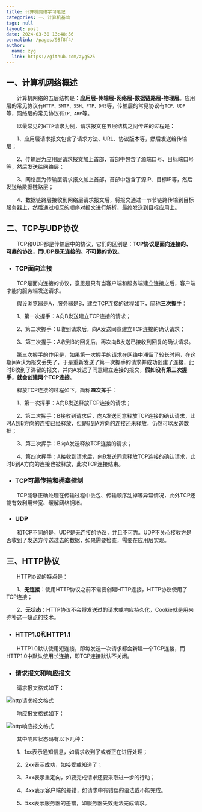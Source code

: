 ```yaml
---
title: 计算机网络学习笔记
categories: 一、计算机基础
tags: null
layout: post
date: 2024-03-30 13:48:56
permalink: /pages/98f8f4/
author: 
  name: zyg
  link: https://github.com/zyg525
---
```


## 一、计算机网络概述

　　计算机网络的五层结构是：**应用层-传输层-网络层-数据链路层-物理层**。应用层的常见协议有`HTTP、SMTP、SSH、FTP、DNS`等，传输层的常见协议有`TCP、UDP`等，网络层的常见协议有`IP、ARP`等。

　　以最常见的`HTTP`请求为例，请求报文在五层结构之间传递的过程是：

　　1、应用层请求报文包含了请求方法、URL、协议版本等，然后发送给传输层；

　　2、传输层为应用层请求报文加上首部，首部中包含了源端口号、目标端口号等，然后发送给网络层；

　　3、网络层为传输层请求报文加上首部，首部中包含了源IP、目标IP等，然后发送给数据链路层；

　　4、数据链路层接收到网络层请求报文后，将报文通过一节节链路传输到目标服务器上，然后通过相反的顺序对报文进行解析，最终发送到目标应用上。

## 二、TCP与UDP协议

　　TCP和UDP都是传输层中的协议，它们的区别是：**TCP协议是面向连接的、可靠的协议，而UDP是无连接的、不可靠的协议**。

* ### TCP面向连接

　　TCP是面向连接的协议，意思是只有当客户端和服务端建立连接之后，客户端才能向服务端发送请求。

　　假设浏览器是A，服务器是B，建立TCP连接的过程如下，简称**三次握手**：

　　1、第一次握手：A向B发送建立TCP连接的请求；

　　2、第二次握手：B收到请求后，向A发送同意建立TCP连接的确认请求；

　　3、第三次握手：A收到B的回复后，再次向B发送已接收到回复的确认请求。

　　第三次握手的作用是，如果第一次握手的请求在网络中滞留了较长时间，在这期间A认为报文丢失了，于是重新发送了第一次握手的请求并成功创建了连接，此时B收到了滞留的报文，并向A发送了同意建立连接的报文，**假如没有第三次握手，就会创建两个TCP连接**。

　　释放TCP连接的过程如下，简称**四次挥手**：

　　1、第一次挥手：A向B发送释放TCP连接的请求；

　　2、第二次挥手：B接收到请求后，向A发送同意释放TCP连接的确认请求，此时A到B方向的连接已经释放，但是B到A方向的连接还未释放，仍然可以发送数据；

　　3、第三次挥手：B向A发送释放TCP连接的请求；

　　4、第四次挥手：A接收到请求后，向B发送同意释放TCP连接的确认请求，此时B到A方向的连接也被释放，此次TCP连接结束。

* ### TCP可靠传输和拥塞控制

　　TCP能够正确处理在传输过程中丢包、传输顺序乱掉等异常情况，此外TCP还能有效利用带宽、缓解网络拥堵。

* ### UDP

　　和TCP不同的是，UDP是无连接的协议，并且不可靠。UDP不关心接收方是否收到了发送方传送过去的数据，如果需要检查，需要在应用层实现。

## 三、HTTP协议

　　HTTP协议的特点是：

　　1、**无连接**：使用HTTP协议之前不需要创建HTTP连接，HTTP协议使用了TCP连接；

　　2、**无状态**：HTTP协议不会将发送过的请求或响应持久化，Cookie就是用来弥补这一缺点的技术。

* ### HTTP1.0和HTTP1.1

　　HTTP1.0默认使用短连接，即每发送一次请求都会新建一个TCP连接，而HTTP1.0中默认使用长连接，即TCP连接默认不关闭。

* ### 请求报文和响应报文

　　请求报文格式如下：

![http请求报文格式](/myblog/img/java/http请求报文格式.png)

　　响应报文格式如下：

![http响应报文格式](/myblog/img/java/http响应报文格式.png)

　　其中响应状态码有以下几种：

　　1、1xx表示通知信息，如请求收到了或者正在进行处理；

　　2、2xx表示成功，如接受或知道了；

　　3、3xx表示重定向，如要完成请求还要采取进一步的行动；

　　4、4xx表示客户端的差错，如请求中有错误的语法或不能完成。

　　5、5xx表示服务器的差错，如服务器失效无法完成请求。
